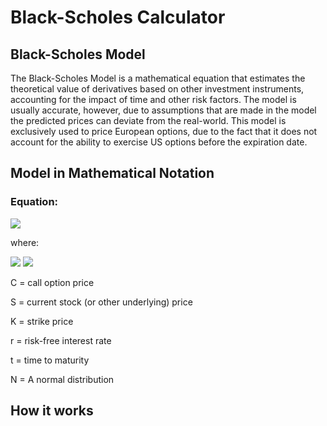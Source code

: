 # Black-Scholes Calculator

## Black-Scholes Model

The Black-Scholes Model is a mathematical equation that estimates the theoretical value of derivatives based on other
investment instruments, accounting for the impact of time and other risk factors. The model is usually accurate,
however, due to assumptions that are made in the model the predicted prices can deviate from the real-world. This model
is exclusively used to price European options, due to the fact that it does not account for the ability to exercise US
options before the expiration date.

## Model in Mathematical Notation

### Equation:

<img src="https://latex.codecogs.com/svg.image?\bg{white}C&space;=&space;SN&space;(d_{1})&space;-&space;Ke^{-rt}N(d_{2})">

where:

<img src="https://latex.codecogs.com/svg.image?d_{1}&space;=&space;\frac{ln_{S}^{K}&space;&plus;&space;(r&space;&plus;&space;\frac{\sigma&space;^{2}}{2}t)}{\sigma&space;_{s}\sqrt{t}}&space;">

<img src="https://latex.codecogs.com/svg.image?\bg{white}d_{2}&space;=&space;d_{1}&space;-&space;\sigma&space;_{s}\sqrt{t}&space;&space;&space;">

C = call option price


S = current stock (or other underlying) price


K = strike price


r = risk-free interest rate


t = time to maturity


N = A normal distribution


## How it works



